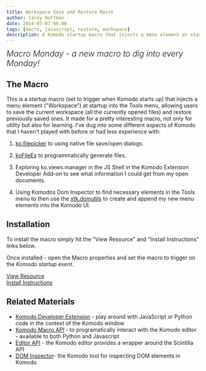 ```yaml
---
title: Workspace Save and Restore Macro
author: Carey Hoffman
date: 2014-07-07 06:00
tags: [macro, javascript, restore, workspace]
description: A Komodo startup macro that injects a menu element at startup into the Tools menu, allowing users to save the current workspace (all the currently opened files) and restore previously saved ones.
---
```


<div class="centered">
<h2 style="font-weight: 300; margin: 10px 0 25px 0"><em>Macro Monday - a new macro to dig into every Monday!</em></h2>
</div>

## The Macro

This is a startup macro (set to trigger when Komodo starts up) that injects a
menu element ("Workspace") at startup into the Tools menu, allowing users to save the current
workspace (all the currently opened files) and restore previously saved ones. It made for
a pretty interesting macro, not only for utility but also for learning.  I've dug into some
different aspects of Komodo that I haven't played with before or had less experience with:

1. [ko.filepicker](https://github.com/Komodo/KomodoEdit/blob/679c4465020309259cf95d0765962d6f785c2423/src/chrome/komodo/content/library/filepickers.p.js)
to using native file save/open dialogs.

2. [koFileEx](https://github.com/Komodo/KomodoEdit/blob/d3e7786b103c943b8af573b8c118ebf2dc347c8d/src/views/koFileEx.py)
to programmatically generate files.
3. Exploring ko.views.manager in the JS Shell in the Komodo Extension Developer
Add-on to see what information I could get from my open documents.

4. Using Komodos Dom Inspector to find necessary elements in the Tools menu to then use
the [xtk.domutils](https://github.com/Komodo/KomodoEdit/blob/d3e7786b103c943b8af573b8c118ebf2dc347c8d/src/chrome/xtk/content/domutils.js)
to create and append my new menu elements into the Komodo UI.

## Installation

To install the macro simply hit the "View Resource" and "Install Instructions"
links below.

Once installed - open the Macro properties and set the macro to trigger on the
*Komodo startup event*.

<div class="centered">
    <div class="spacer"></div>
    <a href="http://komodoide.com/resources/macros/cgchoffman--worspacesaverestoretool/" class="button big primary">
        <i class="icon icon-eye"></i>
        View Resource
    </a>
    <div class="spacer-half"></div>
    <span>
        <i class="icon icon-question"></i>
        <a href="http://komodoide.com/resources/install-instructions/#pane-macro" target="_blank">Install Instructions</a>
    </span>
</div>

## Related Materials

* [Komodo Developer Extension][] - play around with JavaScript or Python code in
  the context of the Komodo window
* [Komodo Macro API][] - to programatically interact with the Komodo editor -
  available to both Python and Javascript
* [Editor API][] - the Komodo editor provides a wrapper around the Scintilla API
* [DOM Inspector][]- the Komodo tool for inspecting DOM elements in Komodo


[Komodo Developer Extension]: /framed/?http://community.activestate.com/node/1824
[Komodo Macro API]: /framed/?http://docs.activestate.com/komodo/latest/macroapi.html
[Editor API]: http://www.scintilla.org/ScintillaDoc.html
[DOM Inspector]: http://komodoide.com/resources/addons/toddwhiteman--dominspector/
